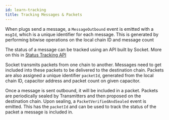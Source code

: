 ```yaml
---
id: learn-tracking
title: Tracking Messages & Packets
---
```


<!-- - Tracking
    - Message tracking
        - Example srcTx, show how to find msg-id
        - What event to look for on destination
        - Show destTx Example and how to find msg-id
    - What is msg-id
    - what is packet-id
    - How to track packets
    - Point to tracking API -->

<!-- Who's reading this? A dev trying to figure out how he/she can track a message they just initiated -->


When plugs send a message, a `MessageOutbound` event is emitted with a `msgId`, which is a unique identifier for each message. This is generated by performing bitwise operations on the local chain ID and message count

The status of a message can be tracked using an API built by Socket. More on this in [Status Tracking API](../../dev-resources/APIReference/Track.md)

Socket transmits packets from one chain to another. Messages need to get included into these packets to be delivered to the destination chain. Packets are also assigned a unique identifier `packetId`, generated from the local chain ID, capacitor address and packet count on given capacitor. 

Once a message is sent outbound, it will be included in a packet. Packets are periodically sealed by Transmitters and then proposed on the destination chain. Upon sealing, a `PacketVerifiedAndSealed` event is emitted. This has the `packetId` and can be used to track the status of the packet a message is included in. 

